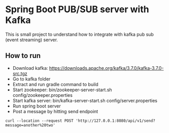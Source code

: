# Spring Boot PUB/SUB server with Kafka
This is small project to understand how to integrate with kafka pub sub (event streaming) server.

## How to run
- Download kafka: https://downloads.apache.org/kafka/3.7.0/kafka-3.7.0-src.tgz
- Go to kafka folder
- Extract and run gradle command to build
- Start zookeeper: bin/zookeeper-server-start.sh config/zookeeper.properties
- Start kafka server: bin/kafka-server-start.sh config/server.properties
- Run spring boot server
- Post a message by hitting send endpoint
```
curl --location --request POST 'http://127.0.0.1:8080/api/v1/send?message=another%20two'
```